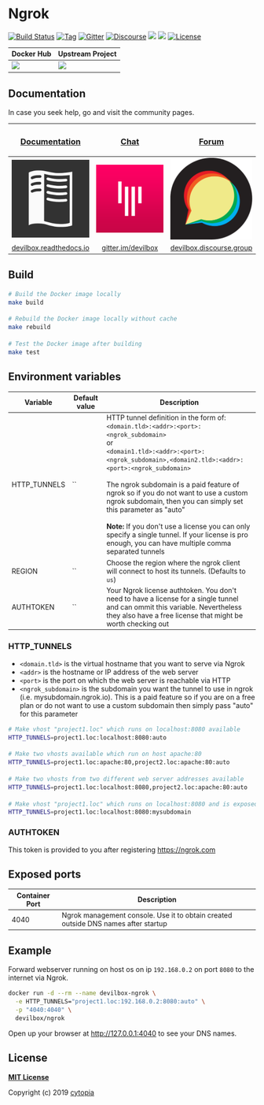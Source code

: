 # Ngrok

[![Build Status](https://travis-ci.org/devilbox/docker-ngrok.svg?branch=master)](https://travis-ci.org/devilbox/docker-ngrok)
[![Tag](https://img.shields.io/github/tag/devilbox/docker-ngrok.svg)](https://github.com/devilbox/docker-ngrok/releases)
[![Gitter](https://badges.gitter.im/devilbox/Lobby.svg)](https://gitter.im/devilbox/Lobby?utm_source=badge&utm_medium=badge&utm_campaign=pr-badge&utm_content=badge)
[![Discourse](https://img.shields.io/discourse/https/devilbox.discourse.group/status.svg?colorB=%234CB697)](https://devilbox.discourse.group)
[![](https://images.microbadger.com/badges/version/devilbox/ngrok.svg)](https://microbadger.com/images/devilbox/ngrok "ngrok")
[![](https://images.microbadger.com/badges/image/devilbox/ngrok.svg)](https://microbadger.com/images/devilbox/ngrok "ngrok")
[![License](https://img.shields.io/badge/license-MIT-%233DA639.svg)](https://opensource.org/licenses/MIT)

| Docker Hub | Upstream Project |
|------------|------------------|
| <a href="https://hub.docker.com/r/devilbox/ngrok"><img height="82px" src="http://dockeri.co/image/devilbox/ngrok" /></a> | <a href="https://github.com/cytopia/devilbox" ><img height="82px" src="https://raw.githubusercontent.com/devilbox/artwork/master/submissions_banner/cytopia/01/png/banner_256_trans.png" /></a> |


## Documentation

In case you seek help, go and visit the community pages.

<table width="100%" style="width:100%; display:table;">
 <thead>
  <tr>
   <th width="33%" style="width:33%;"><h3><a target="_blank" href="https://devilbox.readthedocs.io">Documentation</a></h3></th>
   <th width="33%" style="width:33%;"><h3><a target="_blank" href="https://gitter.im/devilbox/Lobby">Chat</a></h3></th>
   <th width="33%" style="width:33%;"><h3><a target="_blank" href="https://devilbox.discourse.group">Forum</a></h3></th>
  </tr>
 </thead>
 <tbody style="vertical-align: middle; text-align: center;">
  <tr>
   <td>
    <a target="_blank" href="https://devilbox.readthedocs.io">
     <img title="Documentation" name="Documentation" src="https://raw.githubusercontent.com/cytopia/icons/master/400x400/readthedocs.png" />
    </a>
   </td>
   <td>
    <a target="_blank" href="https://gitter.im/devilbox/Lobby">
     <img title="Chat on Gitter" name="Chat on Gitter" src="https://raw.githubusercontent.com/cytopia/icons/master/400x400/gitter.png" />
    </a>
   </td>
   <td>
    <a target="_blank" href="https://devilbox.discourse.group">
     <img title="Devilbox Forums" name="Forum" src="https://raw.githubusercontent.com/cytopia/icons/master/400x400/discourse.png" />
    </a>
   </td>
  </tr>
  <tr>
  <td><a target="_blank" href="https://devilbox.readthedocs.io">devilbox.readthedocs.io</a></td>
  <td><a target="_blank" href="https://gitter.im/devilbox/Lobby">gitter.im/devilbox</a></td>
  <td><a target="_blank" href="https://devilbox.discourse.group">devilbox.discourse.group</a></td>
  </tr>
 </tbody>
</table>


## Build

```bash
# Build the Docker image locally
make build

# Rebuild the Docker image locally without cache
make rebuild

# Test the Docker image after building
make test
```


## Environment variables

| Variable     | Default value | Description |
|--------------|---------------|-------------|
| HTTP_TUNNELS | `` | HTTP tunnel definition in the form of:<br/><code>&lt;domain.tld&gt;:&lt;addr&gt;:&lt;port&gt;:&lt;ngrok_subdomain&gt;</code><br/>or<br/><code>&lt;domain1.tld&gt;:&lt;addr&gt;:&lt;port&gt;:&lt;ngrok_subdomain&gt;,&lt;domain2.tld&gt;:&lt;addr&gt;:&lt;port&gt;:&lt;ngrok_subdomain&gt;</code><br/><br/>The ngrok subdomain is a paid feature of ngrok so if you do not want to use a custom ngrok subdomain, then you can simply set this parameter as "auto"<br/><br/><strong>Note:</strong> If you don't use a license you can only specify a single tunnel. If your license is pro enough, you can have multiple comma separated tunnels |
| REGION       | `` | Choose the region where the ngrok client will connect to host its tunnels. (Defaults to `us`) |.
| AUTHTOKEN    | `` | Your Ngrok license authtoken. You don't need to have a license for a single tunnel and can ommit this variable. Nevertheless they also have a free license that might be worth checking out |.

### HTTP_TUNNELS

* `<domain.tld>` is the virtual hostname that you want to serve via Ngrok
* `<addr>` is the hostname or IP address of the web server
* `<port>` is the port on which the web server is reachable via HTTP
* `<ngrok_subdomain>` is the subdomain you want the tunnel to use in ngrok (i.e. mysubdomain.ngrok.io). This is a paid feature so if you are on a free plan or do not want to use a custom subdomain then simply pass "auto" for this parameter

```bash
# Make vhost "project1.loc" which runs on localhost:8080 available
HTTP_TUNNELS=project1.loc:localhost:8080:auto

# Make two vhosts available which run on host apache:80
HTTP_TUNNELS=project1.loc:apache:80,project2.loc:apache:80:auto

# Make two vhosts from two different web server addresses available 
HTTP_TUNNELS=project1.loc:localhost:8080,project2.loc:apache:80:auto

# Make vhost "project1.loc" which runs on localhost:8080 and is exposed at mysubdomain.ngrok.io
HTTP_TUNNELS=project1.loc:localhost:8080:mysubdomain
```

### AUTHTOKEN

This token is provided to you after registering https://ngrok.com


## Exposed ports

| Container Port | Description |
|----------------|-------------|
| 4040           | Ngrok management console. Use it to obtain created outside DNS names after startup |


## Example

Forward webserver running on host os on ip `192.168.0.2` on port `8080` to the internet via Ngrok.

```bash
docker run -d --rm --name devilbox-ngrok \
  -e HTTP_TUNNELS="project1.loc:192.168.0.2:8080:auto" \
  -p "4040:4040" \
  devilbox/ngrok
```

Open up your browser at http://127.0.0.1:4040 to see your DNS names.


## License

**[MIT License](LICENSE)**

Copyright (c) 2019 [cytopia](https://github.com/cytopia)
